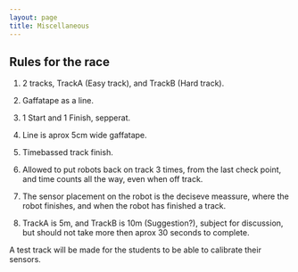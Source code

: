 ```yaml
---
layout: page
title: Miscellaneous
---
```


Rules for the race
------------------

1) 2 tracks, TrackA (Easy track), and TrackB (Hard track).

2) Gaffatape as a line.

3) 1 Start and 1 Finish, sepperat.

4) Line is aprox 5cm wide gaffatape.

5) Timebassed track finish.

6) Allowed to put robots back on track 3 times, from the last check point, and time counts all the way, even when off track.

7) The sensor placement on the robot is the deciseve meassure, where the robot finishes, and when the robot has finished a track.

8) TrackA is 5m, and TrackB is 10m (Suggestion?), subject for discussion, but should not take more then aprox 30 seconds to complete.


A test track will be made for the students to be able to calibrate their sensors.
